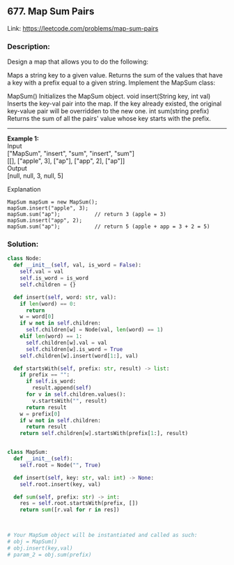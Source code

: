 ## 677. Map Sum Pairs
Link: https://leetcode.com/problems/map-sum-pairs

### Description: 
Design a map that allows you to do the following:

Maps a string key to a given value.
Returns the sum of the values that have a key with a prefix equal to a given string.
Implement the MapSum class:

MapSum() Initializes the MapSum object.
void insert(String key, int val) Inserts the key-val pair into the map. If the key already existed, the original key-value pair will be overridden to the new one.
int sum(string prefix) Returns the sum of all the pairs' value whose key starts with the prefix.

--- 

**Example 1:**  
Input  
["MapSum", "insert", "sum", "insert", "sum"]  
[[], ["apple", 3], ["ap"], ["app", 2], ["ap"]]  
Output  
[null, null, 3, null, 5]  

Explanation  
```
MapSum mapSum = new MapSum();
mapSum.insert("apple", 3);  
mapSum.sum("ap");           // return 3 (apple = 3)
mapSum.insert("app", 2);    
mapSum.sum("ap");           // return 5 (apple + app = 3 + 2 = 5)
```

### Solution: 
```python
class Node:
  def __init__(self, val, is_word = False):
    self.val = val
    self.is_word = is_word
    self.children = {}

  def insert(self, word: str, val):
    if len(word) == 0:
      return
    w = word[0]
    if w not in self.children:
      self.children[w] = Node(val, len(word) == 1)
    elif len(word) == 1:
      self.children[w].val = val
      self.children[w].is_word = True
    self.children[w].insert(word[1:], val)

  def startsWith(self, prefix: str, result) -> list:
    if prefix == "":
      if self.is_word:
        result.append(self)
      for v in self.children.values():
        v.startsWith("", result)
      return result
    w = prefix[0]
    if w not in self.children:
      return result
    return self.children[w].startsWith(prefix[1:], result)


class MapSum:
  def __init__(self):
    self.root = Node("", True)

  def insert(self, key: str, val: int) -> None:
    self.root.insert(key, val)

  def sum(self, prefix: str) -> int:
    res = self.root.startsWith(prefix, [])
    return sum([r.val for r in res])
        


# Your MapSum object will be instantiated and called as such:
# obj = MapSum()
# obj.insert(key,val)
# param_2 = obj.sum(prefix)
```
